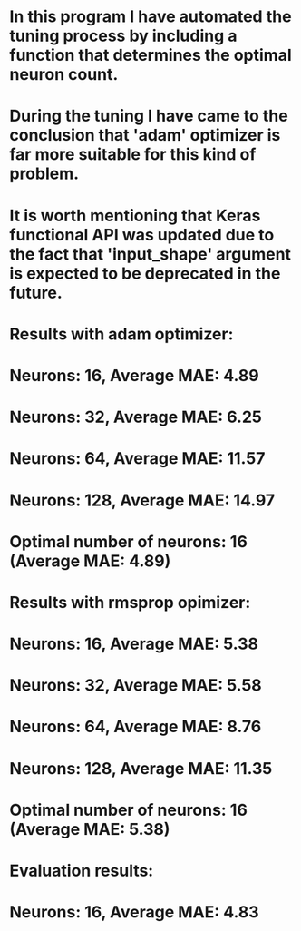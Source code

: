 # In this program I have automated the tuning process by including a function that determines the optimal neuron count.
# During the tuning I have came to the conclusion that 'adam' optimizer is far more suitable for this kind of problem.
# It is worth mentioning that Keras functional API was updated due to the fact that 'input_shape' argument is expected to be deprecated in the future.

# Results with adam optimizer:
# Neurons: 16, Average MAE: 4.89
# Neurons: 32, Average MAE: 6.25
# Neurons: 64, Average MAE: 11.57
# Neurons: 128, Average MAE: 14.97
# Optimal number of neurons: 16 (Average MAE: 4.89)

# Results with rmsprop opimizer:
# Neurons: 16, Average MAE: 5.38
# Neurons: 32, Average MAE: 5.58
# Neurons: 64, Average MAE: 8.76
# Neurons: 128, Average MAE: 11.35
#
# Optimal number of neurons: 16 (Average MAE: 5.38)

# Evaluation results:
# Neurons: 16, Average MAE: 4.83
